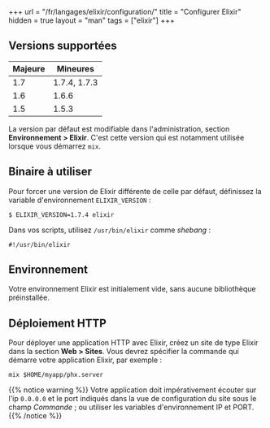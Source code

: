 +++
url = "/fr/langages/elixir/configuration/"
title = "Configurer Elixir"
hidden = true
layout = "man"
tags = ["elixir"]
+++

## Versions supportées

| Majeure | Mineures     |
|---------|--------------|
| 1.7     | 1.7.4, 1.7.3 |
| 1.6     | 1.6.6        |
| 1.5     | 1.5.3        |

La version par défaut est modifiable dans l'administration, section **Environnement > Elixir**. C'est cette version qui est notamment utilisée lorsque vous démarrez `mix`.

## Binaire à utiliser

Pour forcer une version de Elixir différente de celle par défaut, définissez la variable d'environnement `ELIXIR_VERSION` :

```
$ ELIXIR_VERSION=1.7.4 elixir
```

Dans vos scripts, utilisez `/usr/bin/elixir` comme *shebang* :

```
#!/usr/bin/elixir
```

## Environnement

Votre environnement Elixir est initialement vide, sans aucune bibliothèque préinstallée.

## Déploiement HTTP

Pour déployer une application HTTP avec Elixir, créez un site de type Elixir dans la section **Web > Sites**. Vous devrez spécifier la commande qui démarre votre application Elixir, par exemple :

```
mix $HOME/myapp/phx.server
```

{{% notice warning %}}
Votre application doit impérativement écouter sur l'ip `0.0.0.0` et le port indiqués dans la vue de configuration du site sous le champ *Commande* ; ou utiliser les variables d'environnement IP et PORT.
{{% /notice %}}
